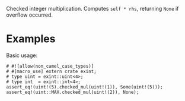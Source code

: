 Checked integer multiplication. Computes `self * rhs`,
returning `None` if overflow occurred.

# Examples

Basic usage:

```
# #![allow(non_camel_case_types)]
# #[macro_use] extern crate exint;
# type uint = exint::uint<4>;
# type int  = exint::int<4>;
assert_eq!(uint!(5).checked_mul(uint!(1)), Some(uint!(5)));
assert_eq!(uint::MAX.checked_mul(uint!(2)), None);
```
